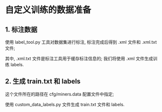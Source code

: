 # 自定义训练的数据准备  

## 1. 标注数据   

使用 label_tool.py 工具对数据集进行标注, 标注完成后得到 .xml 文件和 .xml.txt 文件;   

其中, .xml.txt 文件是标注工具用于缓存标注信息的; 我们将使用 .xml 文件生成训练 labels.  


## 2. 生成 train.txt 和 labels

这个文件所在的路径在 cfg/miners.data 配置文件中指定;  

使用 custom_data_labels.py 文件生成 train.txt 文件和 labels.  

